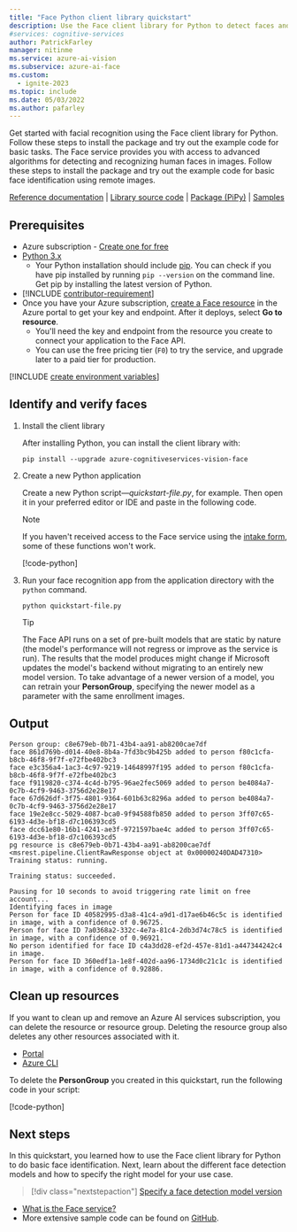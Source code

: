```yaml
---
title: "Face Python client library quickstart"
description: Use the Face client library for Python to detect faces and identify faces (facial recognition search).
#services: cognitive-services
author: PatrickFarley
manager: nitinme
ms.service: azure-ai-vision
ms.subservice: azure-ai-face
ms.custom:
  - ignite-2023
ms.topic: include
ms.date: 05/03/2022
ms.author: pafarley
---
```


Get started with facial recognition using the Face client library for Python. Follow these steps to install the package and try out the example code for basic tasks. The Face service provides you with access to advanced algorithms for detecting and recognizing human faces in images. Follow these steps to install the package and try out the example code for basic face identification using remote images.

[Reference documentation](/python/api/overview/azure/cognitiveservices/face-readme) | [Library source code](https://github.com/Azure/azure-sdk-for-python/tree/master/sdk/cognitiveservices/azure-cognitiveservices-vision-face) | [Package (PiPy)](https://pypi.org/project/azure-cognitiveservices-vision-face/) | [Samples](/samples/browse/?products=azure&term=face)

## Prerequisites

* Azure subscription - [Create one for free](https://azure.microsoft.com/free/cognitive-services/)
* [Python 3.x](https://www.python.org/)
  * Your Python installation should include [pip](https://pip.pypa.io/en/stable/). You can check if you have pip installed by running `pip --version` on the command line. Get pip by installing the latest version of Python.
* [!INCLUDE [contributor-requirement](../../../includes/quickstarts/contributor-requirement.md)]
* Once you have your Azure subscription, <a href="https://portal.azure.com/#create/Microsoft.CognitiveServicesFace"  title="Create a Face resource"  target="_blank">create a Face resource</a> in the Azure portal to get your key and endpoint. After it deploys, select **Go to resource**.
    * You'll need the key and endpoint from the resource you create to connect your application to the Face API.
    * You can use the free pricing tier (`F0`) to try the service, and upgrade later to a paid tier for production.



[!INCLUDE [create environment variables](../environment-variables.md)]

## Identify and verify faces

1. Install the client library

    After installing Python, you can install the client library with:

    ```console
    pip install --upgrade azure-cognitiveservices-vision-face
    ```

1. Create a new Python application

    Create a new Python script&mdash;*quickstart-file.py*, for example. Then open it in your preferred editor or IDE and paste in the following code.

    > [!NOTE]
    > If you haven't received access to the Face service using the [intake form](https://aka.ms/facerecognition), some of these functions won't work.

    [!code-python[](~/cognitive-services-quickstart-code/python/Face/FaceQuickstart-single.py?name=snippet_single)]


1. Run your face recognition app from the application directory with the `python` command.

    ```console
    python quickstart-file.py
    ```

    > [!TIP]
    > The Face API runs on a set of pre-built models that are static by nature (the model's performance will not regress or improve as the service is run). The results that the model produces might change if Microsoft updates the model's backend without migrating to an entirely new model version. To take advantage of a newer version of a model, you can retrain your **PersonGroup**, specifying the newer model as a parameter with the same enrollment images.



## Output

```console
Person group: c8e679eb-0b71-43b4-aa91-ab8200cae7df
face 861d769b-d014-40e8-8b4a-7fd3bc9b425b added to person f80c1cfa-b8cb-46f8-9f7f-e72fbe402bc3
face e3c356a4-1ac3-4c97-9219-14648997f195 added to person f80c1cfa-b8cb-46f8-9f7f-e72fbe402bc3
face f9119820-c374-4c4d-b795-96ae2fec5069 added to person be4084a7-0c7b-4cf9-9463-3756d2e28e17
face 67d626df-3f75-4801-9364-601b63c8296a added to person be4084a7-0c7b-4cf9-9463-3756d2e28e17
face 19e2e8cc-5029-4087-bca0-9f94588fb850 added to person 3ff07c65-6193-4d3e-bf18-d7c106393cd5
face dcc61e80-16b1-4241-ae3f-9721597bae4c added to person 3ff07c65-6193-4d3e-bf18-d7c106393cd5
pg resource is c8e679eb-0b71-43b4-aa91-ab8200cae7df
<msrest.pipeline.ClientRawResponse object at 0x00000240DAD47310>
Training status: running.

Training status: succeeded.

Pausing for 10 seconds to avoid triggering rate limit on free account...
Identifying faces in image
Person for face ID 40582995-d3a8-41c4-a9d1-d17ae6b46c5c is identified in image, with a confidence of 0.96725.
Person for face ID 7a0368a2-332c-4e7a-81c4-2db3d74c78c5 is identified in image, with a confidence of 0.96921.
No person identified for face ID c4a3dd28-ef2d-457e-81d1-a447344242c4 in image.
Person for face ID 360edf1a-1e8f-402d-aa96-1734d0c21c1c is identified in image, with a confidence of 0.92886.
```



## Clean up resources

If you want to clean up and remove an Azure AI services subscription, you can delete the resource or resource group. Deleting the resource group also deletes any other resources associated with it.

* [Portal](../../../multi-service-resource.md?pivots=azportal#clean-up-resources)
* [Azure CLI](../../../multi-service-resource.md?pivots=azcli#clean-up-resources)

To delete the **PersonGroup** you created in this quickstart, run the following code in your script:

[!code-python[](~/cognitive-services-quickstart-code/python/Face/FaceQuickstart.py?name=snippet_deletegroup)]

## Next steps

In this quickstart, you learned how to use the Face client library for Python to do basic face identification. Next, learn about the different face detection models and how to specify the right model for your use case.

> [!div class="nextstepaction"]
> [Specify a face detection model version](../../how-to/specify-detection-model.md)

* [What is the Face service?](../../overview-identity.md)
* More extensive sample code can be found on [GitHub](https://github.com/Azure-Samples/cognitive-services-quickstart-code/blob/master/python/Face/FaceQuickstart.py).
